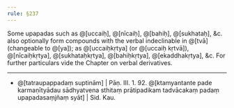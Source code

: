 ```yaml
---
rule: §237
---
```


Some upapadas such as @[uccaiḥ], @[nīcaiḥ], @[bahiḥ], @[sukhataḥ], &c. also optionally form compounds with the verbal indeclinable in @[tvā] (changeable to @[ya]); as @[uccaiḥkṛtya] (or @[uccaiḥ kṛtvā]), @[nīcaiḥkṛtya], @[sukhataḥkṛtya], @[bahiḥkṛtya], @[ekaddhakṛtya], &c. For further particulars vide the Chapter on verbal derivatives.

---

- @[tatraupappadaṃ suptinām] | Pāṇ. III. 1. 92. @[ktamyantante pade karmaṇītyādau sādhyatvena sthitaṃ prātipadikam tadvācakaṃ padaṃ upapadasaṃjñaṃ syāt] | Sid. Kau.